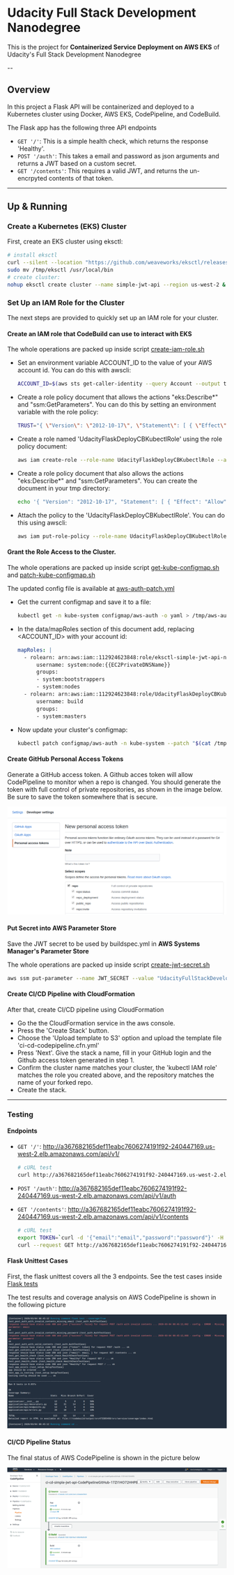 # Udacity Full Stack Development Nanodegree

This is the project for **Containerized Service Deployment on AWS EKS** of Udacity's  Full Stack Development Nanodegree

-- 

## Overview

In this project a Flask API will be containerized and deployed to a Kubernetes cluster using Docker, AWS EKS, CodePipeline, and CodeBuild.

The Flask app has the following three API endpoints

- `GET '/'`: This is a simple health check, which returns the response 'Healthy'. 
- `POST '/auth'`: This takes a email and password as json arguments and returns a JWT based on a custom secret.
- `GET '/contents'`: This requires a valid JWT, and returns the un-encrpyted contents of that token. 
     
---

## Up & Running

### Create a Kubernetes (EKS) Cluster

First, create an EKS cluster using eksctl:
```bash
# install eksctl
curl --silent --location "https://github.com/weaveworks/eksctl/releases/download/latest_release/eksctl_$(uname -s)_amd64.tar.gz" | tar xz -C /tmp
sudo mv /tmp/eksctl /usr/local/bin
# create cluster:
nohup eksctl create cluster --name simple-jwt-api --region us-west-2 & > eks-create-cluster.log
```

### Set Up an IAM Role for the Cluster

The next steps are provided to quickly set up an IAM role for your cluster.

#### Create an IAM role that CodeBuild can use to interact with EKS

The whole operations are packed up inside script [create-iam-role.sh](scripts/create-iam-role.sh)

* Set an environment variable ACCOUNT_ID to the value of your AWS account id. You can do this with awscli:

    ```bash
    ACCOUNT_ID=$(aws sts get-caller-identity --query Account --output text)
    ```

* Create a role policy document that allows the actions "eks:Describe*" and "ssm:GetParameters". You can do this by setting an environment variable with the role policy:

    ```bash
    TRUST="{ \"Version\": \"2012-10-17\", \"Statement\": [ { \"Effect\": \"Allow\", \"Principal\": { \"AWS\": \"arn:aws:iam::${ACCOUNT_ID}:root\" }, \"Action\": \"sts:AssumeRole\" } ] }"
    ```

* Create a role named 'UdacityFlaskDeployCBKubectlRole' using the role policy document:

    ```bash
    aws iam create-role --role-name UdacityFlaskDeployCBKubectlRole --assume-role-policy-document "$TRUST" --output text --query 'Role.Arn'
    ```

* Create a role policy document that also allows the actions "eks:Describe*" and "ssm:GetParameters". You can create the document in your tmp directory:

    ```bash
    echo '{ "Version": "2012-10-17", "Statement": [ { "Effect": "Allow", "Action": [ "eks:Describe*", "ssm:GetParameters" ], "Resource": "*" } ] }' > /tmp/iam-role-policy 
    ```

* Attach the policy to the 'UdacityFlaskDeployCBKubectlRole'. You can do this using awscli:

    ```bash
    aws iam put-role-policy --role-name UdacityFlaskDeployCBKubectlRole --policy-name eks-describe --policy-document file:///tmp/iam-role-policy
    ```

#### Grant the Role Access to the Cluster.

The whole operations are packed up inside script [get-kube-configmap.sh](scripts/get-kube-configmap.sh) and [patch-kube-configmap.sh](scripts/patch-kube-configmap.sh)

The updated config file is available at [aws-auth-patch.yml](scripts/aws-auth-patch.yml)

* Get the current configmap and save it to a file:

    ```bash
    kubectl get -n kube-system configmap/aws-auth -o yaml > /tmp/aws-auth-patch.yml
    ```

* In the data/mapRoles section of this document add, replacing <ACCOUNT_ID> with your account id:

    ```yaml
    mapRoles: |
      - rolearn: arn:aws:iam::112924623848:role/eksctl-simple-jwt-api-nodegroup-n-NodeInstanceRole-CXBRB58CU6J1
          username: system:node:{{EC2PrivateDNSName}}
          groups:
          - system:bootstrappers
          - system:nodes
      - rolearn: arn:aws:iam::112924623848:role/UdacityFlaskDeployCBKubectlRole
          username: build
          groups:
          - system:masters
    ```

* Now update your cluster's configmap:

    ```bash
    kubectl patch configmap/aws-auth -n kube-system --patch "$(cat /tmp/aws-auth-patch.yml)"
    ```

#### Create GitHub Personal Access Tokens

Generate a GitHub access token. A Github acces token will allow CodePipeline to monitor when a repo is changed. You should generate the token with full control of private repositories, as shown in the image below. Be sure to save the token somewhere that is secure.

<img src="doc/github-personal-access-token.png" alt="GitHub Personal Access Token"/>

#### Put Secret into AWS Parameter Store

Save the JWT secret to be used by buildspec.yml in **AWS Systems Manager's Parameter Store**

The whole operations are packed up inside script [create-jwt-secret.sh](scripts/create-jwt-secret.sh)

```bash
aws ssm put-parameter --name JWT_SECRET --value "UdacityFullStackDevelopmentJWTSecret" --type SecureString
```

#### Create CI/CD Pipeline with CloudFormation

After that, create CI/CD pipeline using CloudFormation

* Go the the CloudFormation service in the aws console.
* Press the 'Create Stack' button.
* Choose the 'Upload template to S3' option and upload the template file 'ci-cd-codepipeline.cfn.yml'
* Press 'Next'. Give the stack a name, fill in your GitHub login and the Github access token generated in step 1.
* Confirm the cluster name matches your cluster, the 'kubectl IAM role' matches the role you created above, and the repository matches the name of your forked repo.
* Create the stack.

---

### Testing

#### Endpoints

- `GET '/'`: http://a367682165def11eabc7606274191f92-240447169.us-west-2.elb.amazonaws.com/api/v1/ 

    ```bash
    # cURL test
    curl http://a367682165def11eabc7606274191f92-240447169.us-west-2.elb.amazonaws.com/api/v1/
    ```

- `POST '/auth'`: http://a367682165def11eabc7606274191f92-240447169.us-west-2.elb.amazonaws.com/api/v1/auth
- `GET '/contents'`: http://a367682165def11eabc7606274191f92-240447169.us-west-2.elb.amazonaws.com/api/v1/contents 

    ```bash
    # cURL test
    export TOKEN=`curl -d '{"email":"email","password":"password"}' -H "Content-Type: application/json" -X POST  http://a367682165def11eabc7606274191f92-240447169.us-west-2.elb.amazonaws.com/api/v1/auth  | jq -r '.token'`
    curl --request GET http://a367682165def11eabc7606274191f92-240447169.us-west-2.elb.amazonaws.com/api/v1/contents -H "Authorization: Bearer ${TOKEN}" | jq 
    ```

#### Flask Unittest Cases

First, the flask unittest covers all the 3 endpoints. See the test cases inside [Flask tests](service/tests)

The test results and coverage analysis on AWS CodePipeline is shown in the following picture

<img src="doc/flask-test-coverage-in-code-pipeline.png" alt="Flask Tests on AWS Code Pipeline"/>

#### CI/CD Pipeline Status

The final status of AWS CodePipeline is shown in the picture below

<img src="doc/aws-code-pipeline-status.png" alt="Flask Tests on AWS Code Pipeline"/>



